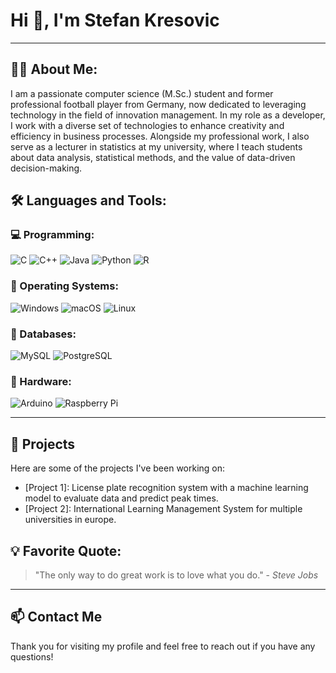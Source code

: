 # Hi 👋, I'm Stefan Kresovic

---
## 👨‍💻 About Me:

I am a passionate computer science (M.Sc.) student and former professional football player from Germany, now dedicated to leveraging technology in the field of innovation management. In my role as a developer, I work with a diverse set of technologies to enhance creativity and efficiency in business processes. Alongside my professional work, I also serve as a lecturer in statistics at my university, where I teach students about data analysis, statistical methods, and the value of data-driven decision-making.

## 🛠️ Languages and Tools:
### 💻 Programming:
<p align="left">
  <img src="https://img.shields.io/badge/C-00599C?style=for-the-badge&logo=c&logoColor=white" alt="C" />
  <img src="https://img.shields.io/badge/C++-00599C?style=for-the-badge&logo=cplusplus&logoColor=white" alt="C++" />
  <img src="https://img.shields.io/badge/Java-007396?style=for-the-badge&logo=java&logoColor=white" alt="Java" />
  <img src="https://img.shields.io/badge/Python-3776AB?style=for-the-badge&logo=python&logoColor=white" alt="Python" />
  <img src="https://img.shields.io/badge/R-276DC3?style=for-the-badge&logo=r&logoColor=white" alt="R" />
</p>

### 🐧 Operating Systems:
<p align="left">
  <img src="https://img.shields.io/badge/Windows-0078D6?style=for-the-badge&logo=windows&logoColor=white" alt="Windows" />
  <img src="https://img.shields.io/badge/macOS-000000?style=for-the-badge&logo=apple&logoColor=white" alt="macOS" />
  <img src="https://img.shields.io/badge/Linux-FCC624?style=for-the-badge&logo=linux&logoColor=black" alt="Linux" />
</p>

### 🐬 Databases:
<p align="left">
  <img src="https://img.shields.io/badge/MySQL-4479A1?style=for-the-badge&logo=mysql&logoColor=white" alt="MySQL" />
  <img src="https://img.shields.io/badge/PostgreSQL-336791?style=for-the-badge&logo=postgresql&logoColor=white" alt="PostgreSQL" />
</p>

### 🤖 Hardware:
<p align="left">
  <img src="https://img.shields.io/badge/Arduino-00979D?style=for-the-badge&logo=arduino&logoColor=white" alt="Arduino" />
  <img src="https://img.shields.io/badge/Raspberry%20Pi-A22846?style=for-the-badge&logo=raspberrypi&logoColor=white" alt="Raspberry Pi" />
</p>

---

## 🚀 Projects

Here are some of the projects I've been working on:

- [Project 1]: License plate recognition system with a machine learning model to evaluate data and predict peak times.
- [Project 2]: International Learning Management System for multiple universities in europe.
  
## 💡 Favorite Quote:

> "The only way to do great work is to love what you do." - *Steve Jobs*

---

## 📫 Contact Me

Thank you for visiting my profile and feel free to reach out if you have any questions!

